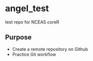 # angel_test
test repo for NCEAS coreR

## Purpose
* Create a remote repository on Github 
* Practice Git workflow

